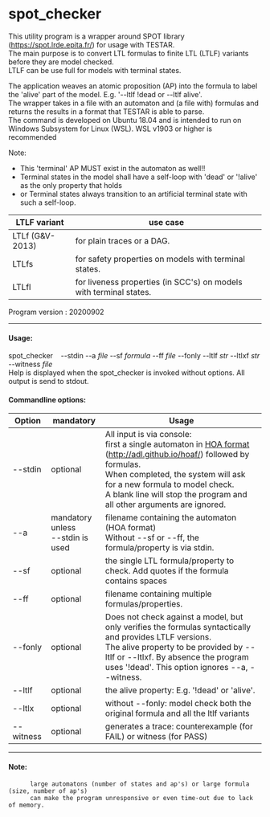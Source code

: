 
# spot\_checker
This utility program is a wrapper around SPOT library (https://spot.lrde.epita.fr/) for usage with TESTAR.  
The main purpose is to convert LTL formulas to finite LTL (LTLF) variants before they are model checked.  
LTLF can be use full for models with terminal states.

The application weaves an atomic proposition (AP) into the formula to label the 'alive' part of the model.  E.g. '\--ltlf !dead or \--ltlf alive'.  
The wrapper takes in a file with an automaton and (a file with) formulas and returns the results in a format that TESTAR is able to parse.  
The command is developed on  Ubuntu 18.04 and is intended to run on Windows Subsystem for Linux (WSL). WSL v1903 or higher is recommended  

Note: 
- This 'terminal' AP MUST exist in the automaton as well!!  
- Terminal states in the model shall have a self-loop with 'dead' or '!alive'  as the only property that holds
- or Terminal states always transition to an artificial terminal state with such a self-loop. 
 
LTLF variant | use case
------------ | -------- 
LTLf (G&V-2013) | for plain traces or a DAG.  
LTLfs           | for safety properties on models with terminal states.  
LTLfl           | for liveness properties (in SCC's) on models with terminal states. 

  
Program version : 20200902

---
#### Usage:  
spot_checker &nbsp;&nbsp; \--stdin --a *file* \--sf *formula* \--ff *file* \--fonly  --ltlf  *str* \--ltlxf *str* \--witness  *file*  
Help is displayed when the spot_checker is invoked without options.
All output is send to stdout.

#### Commandline options:
Option   | mandatory | Usage
-------- | --------- | -----
\--stdin | optional  | All input is  via console:  <br> first a single automaton in [HOA format](http://adl.github.io/hoaf/) (http://adl.github.io/hoaf/) followed by formulas. <br> When completed, the system will ask for a new formula to model check. <br>A blank line will stop the program and all other arguments are ignored.
\--a     | mandatory unless <br>\--stdin is used |  filename containing the automaton (HOA format) <br> Without \--sf or \--ff, the formula/property is via stdin. 
\--sf    | optional  | the single LTL formula/property to check. Add quotes if the formula contains spaces
\--ff    | optional  | filename containing multiple formulas/properties. 
\--fonly | optional  | Does not check against a model, but only verifies the formulas  syntactically and provides LTLF versions. <br>The alive property to be  provided by \--ltlf or \--ltlxf. By absence the program  uses '!dead'. This option ignores \--a, \--witness.
\--ltlf  | optional  | the alive property: E.g.  '!dead' or 'alive'. 
\--ltlx  | optional  | without \--fonly: model check both the original formula and all the ltlf variants
\--witness| optional  | generates a trace: counterexample (for FAIL) or witness (for PASS)

---

#### Note:     

          large automatons (number of states and ap's) or large formula (size, number of ap's) 
          can make the program unresponsive or even time-out due to lack of memory. 

